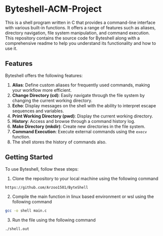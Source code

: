# Byteshell-ACM-Project

This is a shell program written in C that provides a command-line interface with various built-in functions. It offers a range of features such as aliases, directory navigation, file system manipulation, and command execution. This repository contains the source code for Byteshell along with a comprehensive readme to help you understand its functionality and how to use it.

## Features

Byteshell offers the following features:

1. **Alias**: Define custom aliases for frequently used commands, making your workflow more efficient.
2. **Change Directory (cd)**: Easily navigate through the file system by changing the current working directory.
3. **Echo**: Display messages on the shell with the ability to interpret escape sequences and variables.
4. **Print Working Directory (pwd)**: Display the current working directory.
5. **History**: Access and browse through a command history log.
6. **Make Directory (mkdir)**: Create new directories in the file system.
7. **Command Execution**: Execute external commands using the `execv` function.
8. The shell stores the history of commands also.

## Getting Started

To use Byteshell, follow these steps:

1. Clone the repository to your local machine using the following command

```bash
https://github.com/Arzoo1501/ByteShell
```

2. Compile the main function in linux based environment or wsl using the following command

```bash
gcc -o shell main.c
```

3. Run the file using the following command

```bash
./shell.out
```



